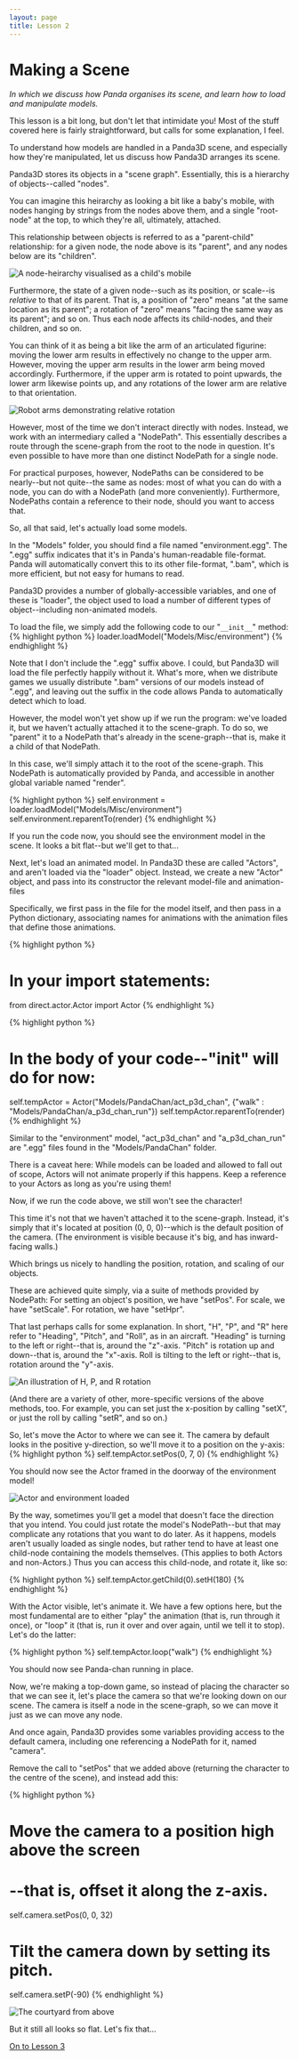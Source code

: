 ```yaml
---
layout: page
title: Lesson 2
---
```

Making a Scene
=
_In which we discuss how Panda organises its scene, and learn how to load and manipulate models._

This lesson is a bit long, but don't let that intimidate you! Most of the stuff covered here is fairly straightforward, but calls for some explanation, I feel.

To understand how models are handled in a Panda3D scene, and especially how they're manipulated, let us discuss how Panda3D arranges its scene.

Panda3D stores its objects in a "scene graph". Essentially, this is a hierarchy of objects--called "nodes".

You can imagine this heirarchy as looking a bit like a baby's mobile, with nodes hanging by strings from the nodes above them, and a single "root-node" at the top, to which they're all, ultimately, attached.

This relationship between objects is referred to as a "parent-child" relationship: for a given node, the node above is its "parent", and any nodes below are its "children".

![A node-heirarchy visualised as a child's mobile](images/mobile.png "Child-nodes for children?")

Furthermore, the state of a given node--such as its position, or scale--is _relative_ to that of its parent. That is, a position of "zero" means "at the same location as its parent"; a rotation of "zero" means "facing the same way as its parent"; and so on. Thus each node affects its child-nodes, and their children, and so on.

You can think of it as being a bit like the arm of an articulated figurine: moving the lower arm results in effectively no change to the upper arm. However, moving the upper arm results in the lower arm being moved accordingly. Furthermore, if the upper arm is rotated to point upwards, the lower arm likewise points up, and any rotations of the lower arm are relative to that orientation.

![Robot arms demonstrating relative rotation](images/arms.png "Rotating the parent rotates the child, but not vice versa.")

However, most of the time we don't interact directly with nodes. Instead, we work with an intermediary called a "NodePath". This essentially describes a route through the scene-graph from the root to the node in question. It's even possible to have more than one distinct NodePath for a single node.

For practical purposes, however, NodePaths can be considered to be nearly--but not quite--the same as nodes: most of what you can do with a node, you can do with a NodePath (and more conveniently). Furthermore, NodePaths contain a reference to their node, should you want to access that.

So, all that said, let's actually load some models.

In the "Models" folder, you should find a file named "environment.egg". The ".egg" suffix indicates that it's in Panda's human-readable file-format. Panda will automatically convert this to its other file-format, ".bam", which is more efficient, but not easy for humans to read.

Panda3D provides a number of globally-accessible variables, and one of these is "loader", the object used to load a number of different types of object--including non-animated models.

To load the file, we simply add the following code to our "`__init__`" method:
{% highlight python %}
loader.loadModel("Models/Misc/environment")
{% endhighlight %}

Note that I don't include the ".egg" suffix above. I could, but Panda3D will load the file perfectly happily without it. What's more, when we distribute games we usually distribute ".bam" versions of our models instead of ".egg", and leaving out the suffix in the code allows Panda to automatically detect which to load.

However, the model won't yet show up if we run the program: we've loaded it, but we haven't actually attached it to the scene-graph. To do so, we "parent" it to a NodePath that's already in the scene-graph--that is, make it a child of that NodePath.

In this case, we'll simply attach it to the root of the scene-graph. This NodePath is automatically provided by Panda, and accessible in another global variable named "render".

{% highlight python %}
self.environment = loader.loadModel("Models/Misc/environment")
self.environment.reparentTo(render)
{% endhighlight %}

If you run the code now, you should see the environment model in the scene. It looks a bit flat--but we'll get to that...

Next, let's load an animated model. In Panda3D these are called "Actors", and aren't loaded via the "loader" object. Instead, we create a new "Actor" object, and pass into its constructor the relevant model-file and animation-files 

Specifically, we first pass in the file for the model itself, and then pass in a Python dictionary, associating names for animations with the animation files that define those animations.

{% highlight python %}
# In your import statements:
from direct.actor.Actor import Actor
{% endhighlight %}

{% highlight python %}
# In the body of your code--"__init__" will do for now:
self.tempActor = Actor("Models/PandaChan/act_p3d_chan", {"walk" : "Models/PandaChan/a_p3d_chan_run"})
self.tempActor.reparentTo(render)
{% endhighlight %}

Similar to the "environment" model, "act_p3d_chan" and "a_p3d_chan_run" are ".egg" files found in the "Models/PandaChan" folder.

There is a caveat here: While models can be loaded and allowed to fall out of scope, Actors will not animate properly if this happens. Keep a reference to your Actors as long as you're using them!

Now, if we run the code above, we still won't see the character!

This time it's not that we haven't attached it to the scene-graph. Instead, it's simply that it's located at position (0, 0, 0)--which is the default position of the camera. (The environment is visible because it's big, and has inward-facing walls.)

Which brings us nicely to handling the position, rotation, and scaling of our objects.

These are achieved quite simply, via a suite of methods provided by NodePath: For setting an object's position, we have "setPos". For scale, we have "setScale". For rotation, we have "setHpr".

That last perhaps calls for some explanation. In short, "H", "P", and "R" here refer to "Heading", "Pitch", and "Roll", as in an aircraft. "Heading" is turning to the left or right--that is, around the "z"-axis. "Pitch" is rotation up and down--that is, around the "x"-axis. Roll is tilting to the left or right--that is, rotation around the "y"-axis.

![An illustration of H, P, and R rotation](images/HPR.png "An odd system? Just roll with it.")

(And there are a variety of other, more-specific versions of the above methods, too. For example, you can set just the x-position by calling "setX", or just the roll by calling "setR", and so on.)

So, let's move the Actor to where we can see it. The camera by default looks in the positive y-direction, so we'll move it to a position on the y-axis:
{% highlight python %}
self.tempActor.setPos(0, 7, 0)
{% endhighlight %}

You should now see the Actor framed in the doorway of the environment model!

![Actor and environment loaded](images/frontView.png "Panda-chan, framed in a sandstone doorway.")

By the way, sometimes you'll get a model that doesn't face the direction that you intend. You could just rotate the model's NodePath--but that may complicate any rotations that you want to do later. As it happens, models aren't usually loaded as single nodes, but rather tend to have at least one child-node containing the models themselves. (This applies to both Actors and non-Actors.) Thus you can access this child-node, and rotate it, like so:

{% highlight python %}
self.tempActor.getChild(0).setH(180)
{% endhighlight %}

With the Actor visible, let's animate it. We have a few options here, but the most fundamental are to either "play" the animation (that is, run through it once), or "loop" it (that is, run it over and over again, until we tell it to stop). Let's do the latter:

{% highlight python %}
self.tempActor.loop("walk")
{% endhighlight %}

You should now see Panda-chan running in place.

Now, we're making a top-down game, so instead of placing the character so that we can see it, let's place the camera so that we're looking down on our scene. The camera is itself a node in the scene-graph, so we can move it just as we can move any node. 

And once again, Panda3D provides some variables providing access to the default camera, including one referencing a NodePath for it, named "camera".

Remove the call to "setPos" that we added above (returning the character to the centre of the scene), and instead add this:

{% highlight python %}
# Move the camera to a position high above the screen
# --that is, offset it along the z-axis.
self.camera.setPos(0, 0, 32)
# Tilt the camera down by setting its pitch.
self.camera.setP(-90)
{% endhighlight %}

![The courtyard from above](images/topDown.png "Panda-chan in the courtyard, seen from above.")

But it still all looks so flat. Let's fix that...

[On to Lesson 3][next]

[next]: tut_lesson3.html
